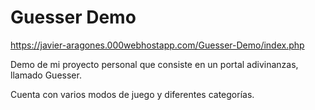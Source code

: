 # Guesser Demo

https://javier-aragones.000webhostapp.com/Guesser-Demo/index.php

Demo de mi proyecto personal que consiste en un portal adivinanzas, llamado Guesser.

Cuenta con varios modos de juego y diferentes categorías.


